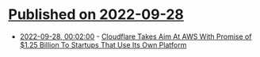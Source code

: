 # [Published on 2022-09-28](index.md)

* [2022-09-28, 00:02:00](https://developers.slashdot.org/story/22/09/27/2052219/cloudflare-takes-aim-at-aws-with-promise-of-125-billion-to-startups-that-use-its-own-platform?utm_source=rss1.0mainlinkanon&utm_medium=feed) - [Cloudflare Takes Aim At AWS With Promise of $1.25 Billion To Startups That Use Its Own Platform](https://developers.slashdot.org/story/22/09/27/2052219/cloudflare-takes-aim-at-aws-with-promise-of-125-billion-to-startups-that-use-its-own-platform?utm_source=rss1.0mainlinkanon&utm_medium=feed)
